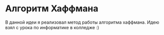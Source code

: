 # Алгоритм Хаффмана
В данной идеи я реализовал метод работы алгоритма хаффмана. Идею взял с урока по информатике в колледже :)
